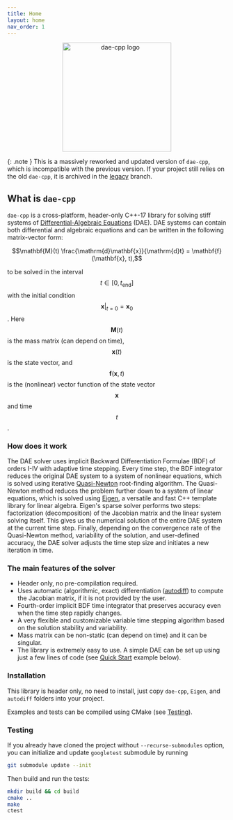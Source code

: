 ```yaml
---
title: Home
layout: home
nav_order: 1
---
```


<p align="center">
<img src="../assets/images/dae-cpp-01a.png" alt="dae-cpp logo" width="250"/>
</p>


{: .note }
This is a massively reworked and updated version of `dae-cpp`, which is incompatible with the previous version. If your project still relies on the old `dae-cpp`, it is archived in the [legacy](https://github.com/dae-cpp/dae-cpp/tree/legacy) branch.

## What is `dae-cpp`

`dae-cpp` is a cross-platform, header-only C++-17 library for solving stiff systems of [Differential-Algebraic Equations](https://en.wikipedia.org/wiki/Differential-algebraic_system_of_equations) (DAE). DAE systems can contain both differential and algebraic equations and can be written in the following matrix-vector form:

$$\mathbf{M}(t) \frac{\mathrm{d}\mathbf{x}}{\mathrm{d}t} = \mathbf{f}(\mathbf{x}, t),$$

to be solved in the interval $$t \in [0, t_\mathrm{end}]$$ with the initial condition $$\mathbf{x}\rvert_{t=0} = \mathbf{x}_0$$. Here $$\mathbf{M}(t)$$ is the mass matrix (can depend on time), $$\mathbf{x}(t)$$ is the state vector, and $$\mathbf{f}(\mathbf{x}, t)$$ is the (nonlinear) vector function of the state vector $$\mathbf{x}$$ and time $$t$$.

### How does it work

The DAE solver uses implicit Backward Differentiation Formulae (BDF) of orders I-IV with adaptive time stepping. Every time step, the BDF integrator reduces the original DAE system to a system of nonlinear equations, which is solved using iterative [Quasi-Newton](https://en.wikipedia.org/wiki/Quasi-Newton_method) root-finding algorithm. The Quasi-Newton method reduces the problem further down to a system of linear equations, which is solved using [Eigen](https://eigen.tuxfamily.org/index.php?title=Main_Page), a versatile and fast C++ template library for linear algebra.
Eigen's sparse solver performs two steps: factorization (decomposition) of the Jacobian matrix and the linear system solving itself. This gives us the numerical solution of the entire DAE system at the current time step. Finally, depending on the convergence rate of the Quasi-Newton method, variability of the solution, and user-defined accuracy, the DAE solver adjusts the time step size and initiates a new iteration in time.

### The main features of the solver

- Header only, no pre-compilation required.
- Uses automatic (algorithmic, exact) differentiation ([autodiff](https://autodiff.github.io/)) to compute the Jacobian matrix, if it is not provided by the user.
- Fourth-order implicit BDF time integrator that preserves accuracy even when the time step rapidly changes.
- A very flexible and customizable variable time stepping algorithm based on the solution stability and variability.
- Mass matrix can be non-static (can depend on time) and it can be singular.
- The library is extremely easy to use. A simple DAE can be set up using just a few lines of code (see [Quick Start](#quick-start) example below).

### Installation

This library is header only, no need to install, just copy `dae-cpp`, `Eigen`, and `autodiff` folders into your project.

Examples and tests can be compiled using CMake (see [Testing](#testing)).

### Testing

If you already have cloned the project without `--recurse-submodules` option, you can initialize and update `googletest` submodule by running

```bash
git submodule update --init
```

Then build and run the tests:

```bash
mkdir build && cd build
cmake ..
make
ctest
```
